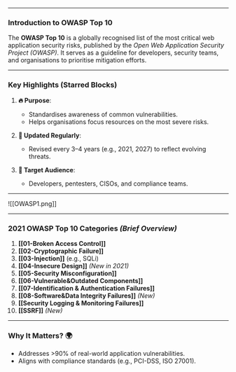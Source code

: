 
---

### **Introduction to OWASP Top 10**  
The **OWASP Top 10** is a globally recognised list of the most critical web application security risks, published by the *Open Web Application Security Project (OWASP)*. It serves as a guideline for developers, security teams, and organisations to prioritise mitigation efforts.

---

### **Key Highlights (Starred Blocks)**  
1. **🔥 Purpose**:  
   - Standardises awareness of common vulnerabilities.  
   - Helps organisations focus resources on the most severe risks.  

2. **📌 Updated Regularly**:  
   - Revised every 3–4 years (e.g., 2021, 2027) to reflect evolving threats.  

3. **🎯 Target Audience**:  
   - Developers, pentesters, CISOs, and compliance teams.  

---
![[OWASP1.png]]

---

### **2021 OWASP Top 10 Categories** *(Brief Overview)*  
1. **[[01-Broken Access Control]]**  
2. **[[02-Cryptographic Failure]]**  
3. **[[03-Injection]]** (e.g., SQLi)  
4. **[[04-Insecure Design]]** *(New in 2021)*  
5. **[[05-Security Misconfiguration]]**  
6. **[[06-Vulnerable&Outdated Components]]**  
7. **[[07-Identification & Authentication Failures]]**  
8. **[[08-Software&Data Integrity Failures]]** *(New)*  
9. **[[Security Logging & Monitoring Failures]]**  
10. **[[SSRF]]** *(New)*  

---

### **Why It Matters?** 🌍  
- Addresses >90% of real-world application vulnerabilities.  
- Aligns with compliance standards (e.g., PCI-DSS, ISO 27001).  
